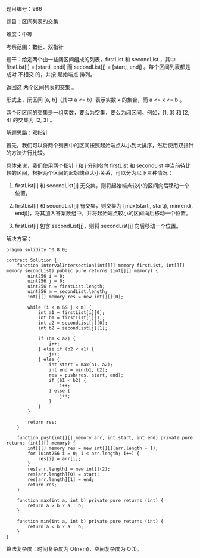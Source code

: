 题目编号：986

题目：区间列表的交集

难度：中等

考察范围：数组、双指针

题干：给定两个由一些闭区间组成的列表，firstList 和 secondList ，其中 firstList[i] = [starti, endi] 而 secondList[j] = [startj, endj] 。每个区间列表都是成对 不相交 的，并按 起始端点 排列。

返回这 两个区间列表的交集 。

形式上，闭区间 [a, b]（其中 a <= b）表示实数 x 的集合，而 a <= x <= b 。

两个闭区间的交集是一组实数，要么为空集，要么为闭区间。例如，[1, 3] 和 [2, 4] 的交集为 [2, 3] 。

解题思路：双指针

首先，我们可以将两个列表中的区间按照起始端点从小到大排序，然后使用双指针的方法进行比较。

具体来说，我们使用两个指针 i 和 j 分别指向 firstList 和 secondList 中当前待比较的区间，根据两个区间的起始端点大小关系，可以分为以下三种情况：

1. firstList[i] 和 secondList[j] 无交集，则将起始端点较小的区间向后移动一个位置。

2. firstList[i] 和 secondList[j] 有交集，则交集为 [max(starti, startj), min(endi, endj)]，将其加入答案数组中，并将起始端点较小的区间向后移动一个位置。

3. firstList[i] 包含 secondList[j]，则将 secondList[j] 向后移动一个位置。

解决方案：

```solidity
pragma solidity ^0.8.0;

contract Solution {
    function intervalIntersection(int[][] memory firstList, int[][] memory secondList) public pure returns (int[][] memory) {
        uint256 i = 0;
        uint256 j = 0;
        uint256 n = firstList.length;
        uint256 m = secondList.length;
        int[][] memory res = new int[][](0);

        while (i < n && j < m) {
            int a1 = firstList[i][0];
            int b1 = firstList[i][1];
            int a2 = secondList[j][0];
            int b2 = secondList[j][1];

            if (b1 < a2) {
                i++;
            } else if (b2 < a1) {
                j++;
            } else {
                int start = max(a1, a2);
                int end = min(b1, b2);
                res = push(res, start, end);
                if (b1 < b2) {
                    i++;
                } else {
                    j++;
                }
            }
        }

        return res;
    }

    function push(int[][] memory arr, int start, int end) private pure returns (int[][] memory) {
        int[][] memory res = new int[][](arr.length + 1);
        for (uint256 i = 0; i < arr.length; i++) {
            res[i] = arr[i];
        }
        res[arr.length] = new int[](2);
        res[arr.length][0] = start;
        res[arr.length][1] = end;
        return res;
    }

    function max(int a, int b) private pure returns (int) {
        return a > b ? a : b;
    }

    function min(int a, int b) private pure returns (int) {
        return a < b ? a : b;
    }
}
```

算法复杂度：时间复杂度为 O(n+m)，空间复杂度为 O(1)。